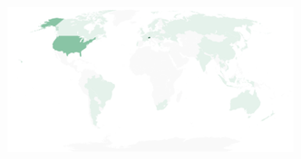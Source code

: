 
![VS Code](maps/vscode.svg)

<object data="maps/vscode.svg" type="image/svg+xml" width="830"></object>
